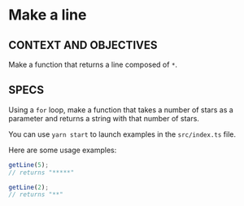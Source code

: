 # Make a line

## CONTEXT AND OBJECTIVES

Make a function that returns a line composed of `*`.

## SPECS

Using a `for` loop, make a function that takes a number of stars as a parameter and returns a string with that number of stars.

You can use `yarn start` to launch examples in the `src/index.ts` file.

Here are some usage examples:

```ts
getLine(5);
// returns "*****"

getLine(2);
// returns "**"
```
